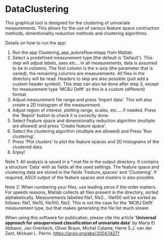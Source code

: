# DataClustering
 This graphical tool is designed for the clustering of univariate measurements. This allows for the use of various feature space contruction methods, dimentionality reduction methods and clustering algorithms. 
 
 Details on how to run the app: 
1.	Run the app Clustering_app_autoreflow.mlapp from Matlab.
2.	Select a predefined measurement type (the default is 'Default'). This step will adjust labels, axes etc… In all measurements, data is assumed to be in columns. The first column is the x-axis (the parameter that is varied), the remaining columns are measurements. All files in the directory will be read. Headers to skip are also possible (just add a custom header symbol). This step can also be done after step 3, except for measurement type 'MCBJ Delft' as this is a custom (different) format.
3.	Adjust measurement file range and press 'Import data'. This will also create a 2D histogram of the measurement.
4.	Adjust region of interest, plotting range, scales, etc…. if needed. Press the 'Replot' button to check it is correctly done.
5.	Select Feature space and dimensionality reduction algorithm (multiple are allowed) and press 'Create feature space'.
6.	Select the clustering algorithm (multiple are allowed) and Press 'Run clustering'.
7.	Press 'Plot clusters' to plot the feature spaces and 2D histograms of the clustered data.
8.	Enjoy!

Note 1: All analysis is saved in a \*.mat file in the output directory. It contains a structure 'Data' with as fields all the used settings. The feature space and clustering data are stored in the fields 'Feature_spaces' and 'Clustering'. If required, ASCII output of the feature spaces and clusters is also possible.

Note 2: When numbering your files, use leading zeros if the order matters. For speeds reasons, Matlab collects all files present in the directory, sorted alphabetically. Measurements labelled file1, file2… file100 will be sorted as follows: file1, file10, file100, file2. This is not the case for the 'MCBJ Delft' measurement type, but that makes generating the file list much slower. 

When using this software for publication, please cite the article '**Universal approach for unsupervised classification of univariate data**' by Maria El Abbassi, Jan Overbeck, Oliver Braun, Michel Calame, Herre S.J. van der Zant, Mickael L. Perrin. https://arxiv.org/abs/2004.14271
